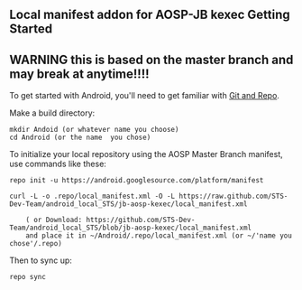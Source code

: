 Local manifest addon for AOSP-JB kexec
Getting Started
---------------

WARNING this is based on the master branch and may break at anytime!!!!
---------------

To get started with Android, you'll need to get
familiar with [Git and Repo](http://source.android.com/download/using-repo).

Make a build directory:

	mkdir Andoid (or whatever name you choose)
	cd Android (or the name  you chose)
	

To initialize your local repository using the AOSP Master Branch manifest, use commands like these:

    repo init -u https://android.googlesource.com/platform/manifest
    
    curl -L -o .repo/local_manifest.xml -O -L https://raw.github.com/STS-Dev-Team/android_local_STS/jb-aosp-kexec/local_manifest.xml

    	( or Download: https://github.com/STS-Dev-Team/android_local_STS/blob/jb-aosp-kexec/local_manifest.xml
		and place it in ~/Android/.repo/local_manifest.xml (or ~/'name you chose'/.repo)

Then to sync up:

    repo sync
